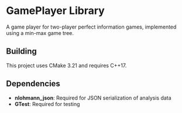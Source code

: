 # GamePlayer Library

A game player for two-player perfect information games, implemented using a min-max game tree.


## Building

This project uses CMake 3.21 and requires C++17.

## Dependencies

- **nlohmann_json**: Required for JSON serialization of analysis data
- **GTest**: Required for testing
